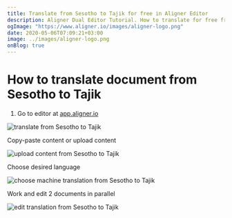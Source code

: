 ```yaml
---
title: Translate from Sesotho to Tajik for free in Aligner Editor
description: Aligner Dual Editor Tutorial. How to translate for free from Sesotho to Tajik. Aligner is multilingual document management platform. 
ogImage: "https://www.aligner.io/images/aligner-logo.png"
date: 2020-05-06T07:09:21+03:00
image: ../images/aligner-logo.png
onBlog: true
---
```


# How to translate document from Sesotho to Tajik

1. Go to editor at [app.aligner.io](https://app.aligner.io "Aligner App web page")

![translate from Sesotho to Tajik](../aligner-blank-editor.png "translate from Sesotho to Tajik")

Copy-paste content or upload content

![upload content from Sesotho to Tajik](../aligner-uploaded-document.png "upload content from Sesotho to Tajik")

Choose desired language

![choose machine translation from Sesotho to Tajik](../aligner-language-dropdown.png "choose machine translation from Sesotho to Tajik")

Work and edit 2 documents in parallel

![edit translation from Sesotho to Tajik](../aligner-double-sitded-editor.png "edit translation from Sesotho to Tajik")

